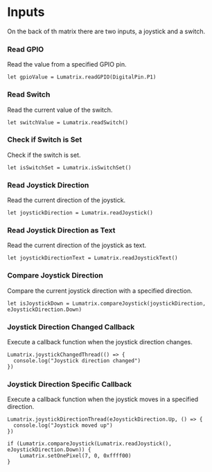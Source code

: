 # Inputs
On the back of th matrix there are two inputs, a joystick and a switch.


### Read GPIO

Read the value from a specified GPIO pin.

```blocks
let gpioValue = Lumatrix.readGPIO(DigitalPin.P1)
```

### Read Switch

Read the current value of the switch.

```blocks
let switchValue = Lumatrix.readSwitch()
```

### Check if Switch is Set

Check if the switch is set.

```blocks
let isSwitchSet = Lumatrix.isSwitchSet()
```

### Read Joystick Direction

Read the current direction of the joystick.

```blocks
let joystickDirection = Lumatrix.readJoystick()
```

### Read Joystick Direction as Text

Read the current direction of the joystick as text.

```blocks
let joystickDirectionText = Lumatrix.readJoystickText()
```

### Compare Joystick Direction

Compare the current joystick direction with a specified direction.

```blocks
let isJoystickDown = Lumatrix.compareJoystick(joystickDirection, eJoystickDirection.Down)
```

### Joystick Direction Changed Callback

Execute a callback function when the joystick direction changes.

```blocks
Lumatrix.joystickChangedThread(() => {
  console.log("Joystick direction changed")
})
```

### Joystick Direction Specific Callback

Execute a callback function when the joystick moves in a specified direction.

```blocks
Lumatrix.joystickDirectionThread(eJoystickDirection.Up, () => {
  console.log("Joystick moved up")
})
```


```blocks	
if (Lumatrix.compareJoystick(Lumatrix.readJoystick(), eJoystickDirection.Down)) {
    Lumatrix.setOnePixel(7, 0, 0xffff00)
}
```





<script src="https://makecode.com/gh-pages-embed.js"></script><script>makeCodeRender("https://makecode.microbit.org/", "ines-hpmm/Microbit-LED-Matrix");</script>